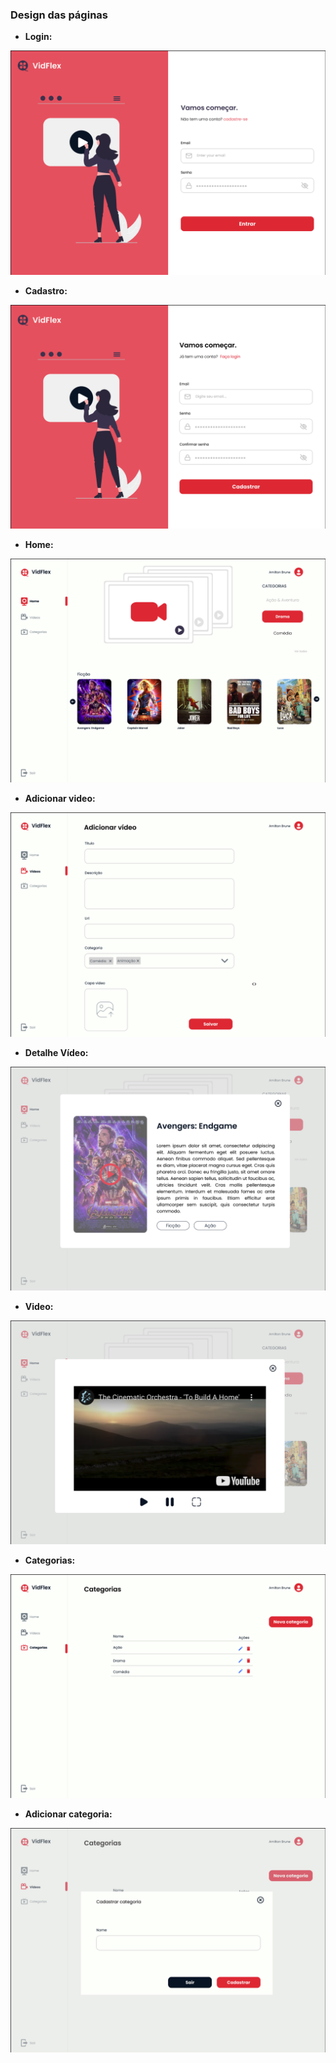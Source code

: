 ### Design das páginas

- **Login:**

![Design no Figma](design/login_screen.png)

- **Cadastro:**

![Design no Figma](design/register_screen.png)

- **Home:**

![Design no Figma](design/videos_screen.png)

- **Adicionar video:**

![Design no Figma](design/add_video_screen.png)

- **Detalhe Vídeo:**

![Design no Figma](design/details_video.png)

- **Video:**

![Design no Figma](design/play_video.png)

- **Categorias:**

![Design no Figma](design/categories_screen.png)

- **Adicionar categoria:**

![Design no Figma](design/add_category.png)
